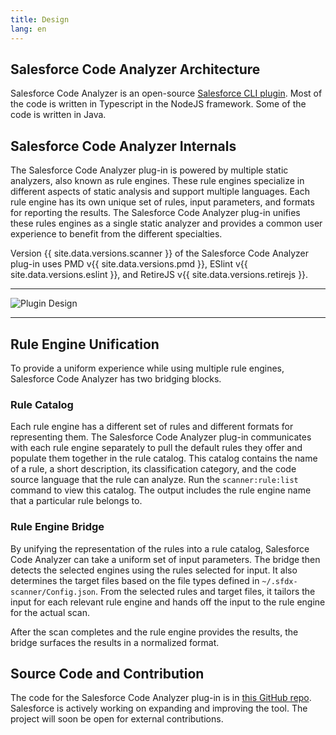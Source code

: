```yaml
---
title: Design
lang: en
---
```


## Salesforce Code Analyzer Architecture

Salesforce Code Analyzer is an open-source [Salesforce CLI plugin](https://developer.salesforce.com/docs/atlas.en-us.sfdx_cli_plugins.meta/sfdx_cli_plugins/cli_plugins_architecture.htm). Most of the code is written in Typescript in the NodeJS framework. Some of the code is written in Java.

## Salesforce Code Analyzer Internals

The Salesforce Code Analyzer plug-in is powered by multiple static analyzers, also known as rule engines. These rule engines specialize in different aspects of static analysis and support multiple languages. Each rule engine has its own unique set of rules, input parameters, and formats for reporting the results. The Salesforce Code Analyzer plug-in unifies these rules engines as a single static analyzer and provides a common user experience to benefit from the different specialties.

Version {{ site.data.versions.scanner }} of the Salesforce Code Analyzer plug-in uses PMD v{{ site.data.versions.pmd }}, ESlint v{{ site.data.versions.eslint }}, and RetireJS v{{ site.data.versions.retirejs }}.

-------

![Plugin Design](./assets/images/ScannerPlugin.jpeg)

-------

## Rule Engine Unification

To provide a uniform experience while using multiple rule engines, Salesforce Code Analyzer has two bridging blocks. 

### Rule Catalog

Each rule engine has a different set of rules and different formats for representing them. The Salesforce Code Analyzer plug-in communicates with each rule engine separately to pull the default rules they offer and populate them together in the rule catalog. This catalog contains the name of a rule, a short description, its classification category, and the code source language that the rule can analyze. Run the ```scanner:rule:list``` command to view this catalog. The output includes the rule engine name that a particular rule belongs to.

### Rule Engine Bridge

By unifying the representation of the rules into a rule catalog, Salesforce Code Analyzer can take a uniform set of input parameters. The bridge then detects the selected engines using the rules selected for input. It also determines the target files based on the file types defined in ```~/.sfdx-scanner/Config.json```. From the selected rules and target files, it tailors the input for each relevant rule engine and hands off the input to the rule engine for the actual scan.

After the scan completes and the rule engine provides the results, the bridge surfaces the results in a normalized format.

## Source Code and Contribution

The code for the Salesforce Code Analyzer plug-in is in [this GitHub repo](https://github.com/forcedotcom/sfdx-scanner). Salesforce is actively working on expanding and improving the tool. The project will soon be open for external contributions.



